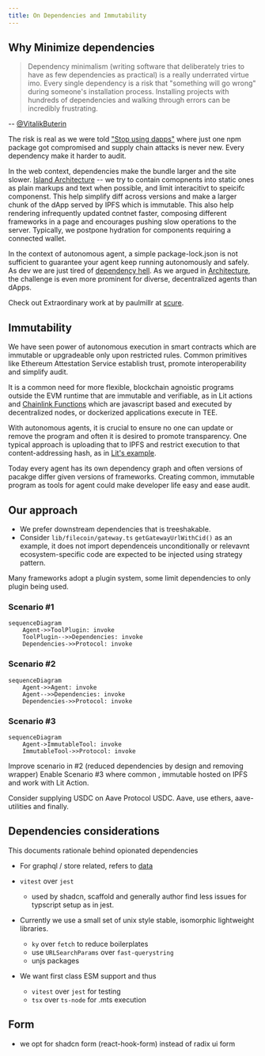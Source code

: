 ```yaml
---
title: On Dependencies and Immutability
---
```


## Why Minimize dependencies

> Dependency minimalism (writing software that deliberately tries to have as few dependencies as practical) is a really underrated virtue imo. Every single dependency is a risk that "something will go wrong" during someone's installation process. Installing projects with hundreds of dependencies and walking through errors can be incredibly frustrating.

-- [@VitalikButerin](https://x.com/VitalikButerin/status/1880324753170256005)

The risk is real as we were told ["Stop using dapps"](https://decrypt.co/209804/ledger-library-compromised-with-wallet-drainer) where just one npm package got compromised and supply chain attacks is never new. Every dependency make it harder to audit. 

In the web context, dependencies make the bundle larger and the site slower.  [Island Architecture](https://docs.astro.build/en/concepts/islands/) --  we try to contain comopnents into static ones as plain markups and text when possible, and limit interacitivt to speicifc componenst. This help simplify diff across versions and make a larger chunk of the dApp served by IPFS which is immutable. This also help rendering infrequently updated contnet faster, composing different frameworks in a page and encourages pushing slow operations to the server. Typically, we postpone hydration for components requiring a connected wallet. 

In the context of autonomous agent, a simple package-lock.json is not sufficient to guarantee your agent keep running autonomously and safely. As dev we are just tired of [dependency hell](https://en.wikipedia.org/wiki/Dependency_hell).
As we argued in [Architecture](/design/architecture/), the challenge is even more prominent for diverse, decentralized agents than dApps.

Check out Extraordinary work at by paulmillr at [scure](https://github.com/paulmillr/scure-base).



## Immutability
We have seen power of autonomous execution in smart contracts which are immutable or upgradeable only upon restricted rules. 
Common primitives like Ethereum Attestation Service establish trust, promote interoperability and simplify audit. 

It is a common need for more flexible, blockchain agnoistic programs outside the EVM runtime that are immutable and verifiable, as in Lit actions and [Chainlink Functions](https://docs.chain.link/chainlink-functions) which are javascript based and executed by decentralized nodes, or dockerized applications execute in TEE.

With autonomous agents, it is crucial to ensure no one can update or remove the program and often it is desired to promote transparency. One typical approach is uploading that to IPFS and restrict execution to that content-addressing hash, as in [Lit's example](https://developer.litprotocol.com/sdk/serverless-signing/deploying#a-note-on-immutability).

Today every agent has its own dependency graph and often versions of pacakge differ given versions of frameworks. Creating common, immutable program as tools for agent could make developer life easy and ease audit.  


## Our approach

- We prefer downstream dependencies that is treeshakable.
- Consider `lib/filecoin/gateway.ts` `getGatewayUrlWithCid()` as an example, it does not import dependenceis unconditionally or relevavnt ecosystem-specific code are expected to be injected using strategy pattern.

Many frameworks adopt a plugin system, some limit dependencies to only plugin being used.

### Scenario #1

```mermaid
sequenceDiagram
    Agent->>ToolPlugin: invoke
    ToolPlugin-->>Dependencies: invoke
    Dependencies->>Protocol: invoke
```

### Scenario #2

```mermaid
sequenceDiagram
    Agent->>Agent: invoke
    Agent-->>Dependencies: invoke
    Dependencies->>Protocol: invoke
```


### Scenario #3

```mermaid
sequenceDiagram
    Agent->ImmutableTool: invoke
    ImmutableTool->>Protocol: invoke
```

Improve scenario in #2 (reduced dependencies by design and removing wrapper)
Enable Scenario #3 where common , immutable hosted on IPFS and work with Lit Action.

Consider supplying USDC on Aave Protocol USDC. Aave, use ethers, aave-utilities and finally.


## Dependencies considerations

This documents rationale behind opionated dependencies

- For graphql / store related, refers to [data](/design/data)

- `vitest` over `jest`
  - used by shadcn, scaffold and generally author find less issues for typscript setup as in jest.

- Currently we use a small set of unix style stable, isomorphic lightweight libraries. 
  - `ky` over `fetch` to reduce boilerplates
  - use `URLSearchParams` over `fast-querystring`
  - unjs packages


- We want first class ESM support and thus
  - `vitest` over `jest` for testing 
  - `tsx` over `ts-node` for .mts execution


## Form
- we opt for shadcn form (react-hook-form) instead of radix ui form 
